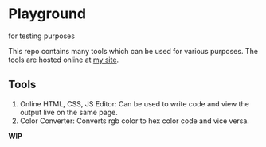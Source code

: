# Playground
for testing purposes

This repo contains many tools which can be used for various purposes. The tools are hosted online at [my site](https://pranavj1001.github.io/Playground/playground.html). 

## Tools

1. Online HTML, CSS, JS Editor: Can be used to write code and view the output live on the same page.
2. Color Converter: Converts rgb color to hex color code and vice versa.

**WIP**



